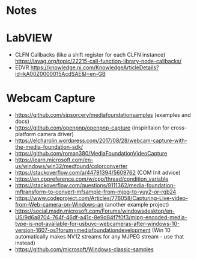 # Notes

# LabVIEW
* CLFN Callbacks (like a shift register for each CLFN instance) https://lavag.org/topic/22215-call-function-library-node-callbacks/
* EDVR https://knowledge.ni.com/KnowledgeArticleDetails?id=kA00Z0000015AcdSAE&l=en-GB

# Webcam Capture
* https://github.com/sipsorcery/mediafoundationsamples (examples and docs)
* https://github.com/openpnp/openpnp-capture (inspiritaion for cross-platform camera driver)
* https://elcharolin.wordpress.com/2017/08/28/webcam-capture-with-the-media-foundation-sdk/
* https://github.com/roman380/MediaFoundationVideoCapture
* https://learn.microsoft.com/en-us/windows/win32/medfound/colorconverter
* https://stackoverflow.com/a/44791394/5609762 (COM Init advice)
* https://en.cppreference.com/w/cpp/thread/condition_variable
* https://stackoverflow.com/questions/9111362/media-foundation-mftransform-to-convert-mfsample-from-mjpg-to-yuy2-or-rgb24
* https://www.codeproject.com/Articles/776058/Capturing-Live-video-from-Web-camera-on-Windows-an (another example project)
* https://social.msdn.microsoft.com/Forums/windowsdesktop/en-US/9d6a8704-764f-46df-a41c-8e9d84f7f0f3/mjpg-encoded-media-type-is-not-available-for-usbuvc-webcameras-after-windows-10-version-1607-os?forum=mediafoundationdevelopment (Win 10 automatically makes NV12 streams for any MJPEG stream - use that instead)
* https://github.com/microsoft/Windows-classic-samples